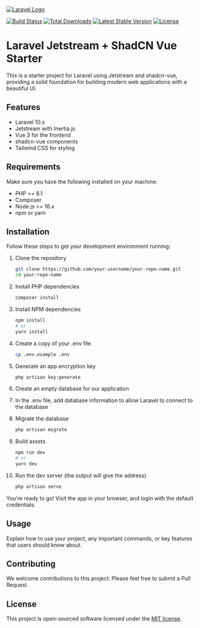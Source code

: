 
[![Laravel Logo](https://raw.githubusercontent.com/laravel/art/master/logo-lockup/5%20SVG/2%20CMYK/1%20Full%20Color/laravel-logolockup-cmyk-red.svg)](https://laravel.com)

[![Build Status](https://github.com/laravel/framework/workflows/tests/badge.svg)](https://github.com/laravel/framework/actions)
[![Total Downloads](https://img.shields.io/packagist/dt/laravel/framework)](https://packagist.org/packages/laravel/framework)
[![Latest Stable Version](https://img.shields.io/packagist/v/laravel/framework)](https://packagist.org/packages/laravel/framework)
[![License](https://img.shields.io/packagist/l/laravel/framework)](https://packagist.org/packages/laravel/framework)

# Laravel Jetstream + ShadCN Vue Starter

This is a starter project for Laravel using Jetstream and shadcn-vue, providing a solid foundation for building modern web applications with a beautiful UI.

## Features

- Laravel 10.x
- Jetstream with Inertia.js
- Vue 3 for the frontend
- shadcn-vue components
- Tailwind CSS for styling

## Requirements

Make sure you have the following installed on your machine:

- PHP >= 8.1
- Composer
- Node.js >= 16.x
- npm or yarn

## Installation

Follow these steps to get your development environment running:

1. Clone the repository

   ```bash
   git clone https://github.com/your-username/your-repo-name.git
   cd your-repo-name
   ```

2. Install PHP dependencies

   ```bash
   composer install
   ```

3. Install NPM dependencies

   ```bash
   npm install
   # or
   yarn install
   ```

4. Create a copy of your .env file

   ```bash
   cp .env.example .env
   ```

5. Generate an app encryption key

   ```bash
   php artisan key:generate
   ```

6. Create an empty database for our application

7. In the .env file, add database information to allow Laravel to connect to the database

8. Migrate the database

   ```bash
   php artisan migrate
   ```

9. Build assets

   ```bash
   npm run dev
   # or
   yarn dev
   ```

10. Run the dev server (the output will give the address)

    ```bash
    php artisan serve
    ```

You're ready to go! Visit the app in your browser, and login with the default credentials.

## Usage

Explain how to use your project, any important commands, or key features that users should know about.

## Contributing

We welcome contributions to this project. Please feel free to submit a Pull Request.

## License

This project is open-sourced software licensed under the [MIT license](https://opensource.org/licenses/MIT).
